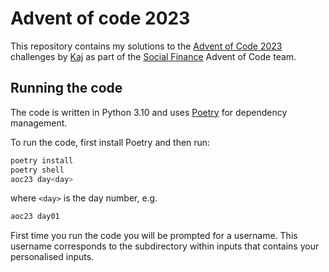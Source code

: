 # Advent of code 2023

This repository contains my solutions to the [Advent of Code 2023](https://adventofcode.com/2023) challenges
by [Kaj](https://github.com/kws) as part of the 
[Social Finance](https://www.socialfinance.org.uk) Advent of Code team.

## Running the code

The code is written in Python 3.10 and uses [Poetry](https://python-poetry.org/) for dependency management.

To run the code, first install Poetry and then run:

```bash
poetry install
poetry shell
aoc23 day<day> 
```

where `<day>` is the day number, e.g.

```bash
aoc23 day01 
```

First time you run the code you will be prompted for a username. This username
corresponds to the subdirectory within inputs that contains your personalised inputs.


